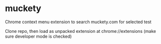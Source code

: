 muckety
=======

Chrome context menu extension to search muckety.com for selected test

Clone repo, then load as unpacked extension at chrome://extensions (make sure developer mode is checked)


